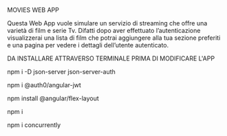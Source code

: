 MOVIES WEB APP

Questa Web App vuole simulare un servizio di streaming che offre una varietà di film e serie Tv. Difatti dopo aver effettuato l’autenticazione visualizzerai una lista di film che potrai aggiungere alla tua sezione preferiti e una pagina per vedere i dettagli dell’utente autenticato.

DA INSTALLARE ATTRAVERSO TERMINALE PRIMA DI MODIFICARE L'APP 

npm i -D json-server json-server-auth

npm i @auth0/angular-jwt

npm install @angular/flex-layout

npm i

npm i concurrently
